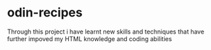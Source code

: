 # odin-recipes
 Through this project i have learnt new skills and techniques that have further impoved my HTML knowledge and coding abilities
